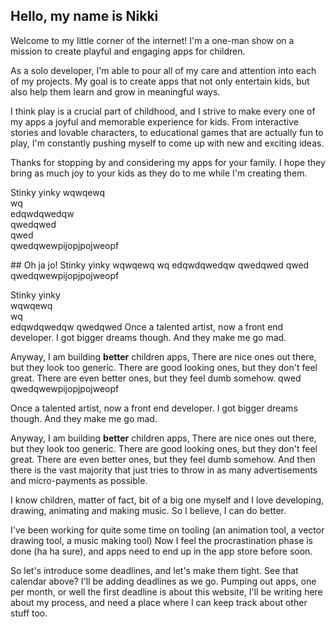 



## Hello, my name is Nikki 


Welcome to my little corner of the internet! I'm a one-man show on a mission to create playful and engaging apps for children.

As a solo developer, I'm able to pour all of my care and attention into each of my projects. My goal is to create apps that not only entertain kids, but also help them learn and grow in meaningful ways.

I think play is a crucial part of childhood, and I strive to make every one of my apps a joyful and memorable experience for kids. From interactive stories and lovable characters, to educational games that are actually fun to play, I'm constantly pushing myself to come up with new and exciting ideas.

Thanks for stopping by and considering my apps for your family. I hope they bring as much joy to your kids as they do to me while I'm creating them.



<section class='yellow'>

Stinky yinky
wqwqewq  
wq  
edqwdqwedqw  
qwedqwed  
qwed  
qwedqwewpijopjpojweopf  


<div class='put-calendar-in-here'></div>
<script>
    //remember month counting starts from 0
	let deadlines = [{date:new Date(2022, 9, 31), description: 'this website', success:true},
	                 {date:new Date(2022, 10, 31), description: 'character creation kit', success:false},
                     {date:new Date(2022, 11, 14), description: 'character creation kit',  success:false},
					 {date:new Date(2022, 11, 31), description: 'character creation kit',  success:false },
					  {date:new Date(2023, 0, 14), description: 'character creation kit '}];
	buildCalendar(deadlines);
</script>

</section>
<section class='red'>
## Oh ja jo!
Stinky yinky
wqwqewq  
wq  
edqwdqwedqw  
qwedqwed  
qwed  
qwedqwewpijopjpojweopf  

</section>
<section class='green'>

Stinky yinky  
wqwqewq  
wq  
edqwdqwedqw
qwedqwed
Once a talented artist, now a front end developer.
I got bigger dreams though.
And they make me go mad.

Anyway, I am building **better** children apps,
There are nice ones out there, but they look too generic.
There are good looking ones, but they don't feel great.
There are even better ones, but they feel dumb somehow.
qwed
qwedqwewpijopjpojweopf

</section>


Once a talented artist, now a front end developer.
I got bigger dreams though.
And they make me go mad.

Anyway, I am building **better** children apps,
There are nice ones out there, but they look too generic.
There are good looking ones, but they don't feel great.
There are even better ones, but they feel dumb somehow.
And then there is the vast majority that just tries to throw in as many advertisements and micro-payments as possible.

I know children, matter of fact, bit of a big one myself and I love developing, drawing, animating and making music.
So I believe, I can do better.

I've been working for quite some time on tooling (an animation tool, a vector drawing tool, a music making tool)
Now I feel the procrastination phase is done (ha ha sure), and apps need to end up in the app store before soon.


So let's introduce some deadlines,
and let's make them tight.
See that calendar above? I'll be adding deadlines as we go.
Pumping out apps, one per month, or well the first deadline is about this website, I'll be writing here about my process, and need a place where I can keep track about other stuff too. 





